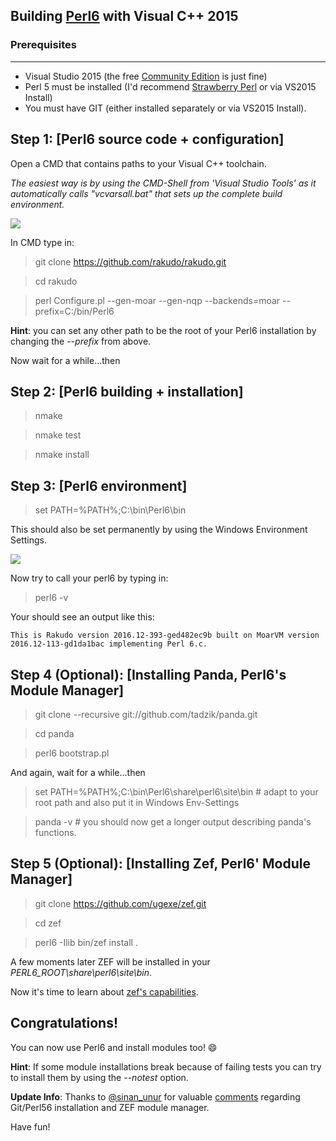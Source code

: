 ## Building [Perl6](https://perl6.org/) with Visual C++ 2015

### Prerequisites
---------------
* Visual Studio 2015 (the free [Community Edition](https://go.microsoft.com/fwlink/?LinkId=691978&clcid=0x409) is just fine)
* Perl 5 must be installed (I'd recommend [Strawberry Perl](http://strawberryperl.com/) or via VS2015 Install)
* You must have GIT (either installed separately or via VS2015 Install).

Step 1: [Perl6 source code + configuration]
----------------------------------------------

Open a CMD that contains paths to your Visual C++ toolchain. 

*The easiest way is by using the CMD-Shell from 'Visual Studio Tools' as it automatically calls "vcvarsall.bat" that sets up the complete build environment.*

<img src="https://i.imgsafe.org/10d93ac241.png">

In CMD type in:

> git clone https://github.com/rakudo/rakudo.git

> cd rakudo

> perl Configure.pl --gen-moar --gen-nqp --backends=moar --prefix=C:/bin/Perl6

**Hint**: you can set any other path to be the root of your Perl6 installation by changing the *--prefix* from above.

Now wait for a while...then

Step 2: [Perl6 building + installation]
----------------------------------------

> nmake

> nmake test

> nmake install

Step 3: [Perl6 environment]
----------------------------

> set PATH=%PATH%;C:\bin\Perl6\bin    

This should also be set permanently by using the Windows Environment Settings.

<img src="https://i.imgsafe.org/10c51946a8.png">

Now try to call your perl6 by typing in:

> perl6 -v   

Your should see an output like this:

`This is Rakudo version 2016.12-393-ged482ec9b built on MoarVM version 2016.12-113-gd1da1bac
implementing Perl 6.c.`

Step 4 (Optional): [Installing Panda, Perl6's Module Manager]
-------------------------------------------------------------

> git clone --recursive git://github.com/tadzik/panda.git

> cd panda

> perl6 bootstrap.pl 

And again, wait for a while...then

> set PATH=%PATH%;C:\bin\Perl6\share\perl6\site\bin   # adapt to your root path and also put it in Windows Env-Settings

> panda -v  # you should now get a longer output describing panda's functions.

Step 5 (Optional): [Installing Zef, Perl6' Module Manager]
-----------------------------------------------------------

> git clone https://github.com/ugexe/zef.git

> cd zef

> perl6 -Ilib bin/zef install .

A few moments later ZEF will be installed in your *PERL6_ROOT\share\perl6\site\bin*.

Now it's time to learn about [zef's capabilities](https://github.com/ugexe/zef).


## Congratulations! 

You can now use Perl6 and install modules too! :smile:

**Hint**: If some module installations break because of failing tests you can try to install them by using the *--notest* option.

**Update Info**: Thanks to [@sinan_unur](https://twitter.com/sinan_unur) for valuable [comments](https://news.ycombinator.com/item?id=13438908) regarding Git/Perl56 installation and ZEF module manager.

Have fun!
